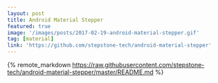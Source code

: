 ```yaml
---
layout: post
title: Android Material Stepper
featured: true
image: '/images/posts/2017-02-19-android-material-stepper.gif'
tag: [material]
link: 'https://github.com/stepstone-tech/android-material-stepper'
---
```


{% remote_markdown https://raw.githubusercontent.com/stepstone-tech/android-material-stepper/master/README.md %}
